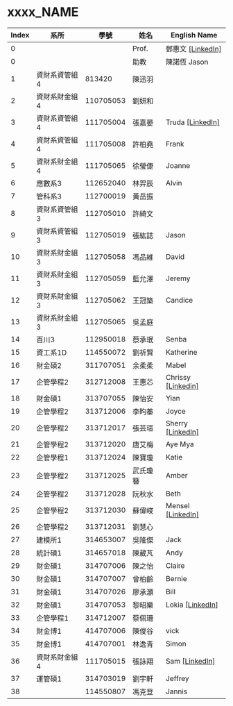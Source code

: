 # xxxx_NAME


| Index | 系所         | 學號       | 姓名   | English Name |
|-------|--------------|------------|--------|--------------|
|0 |  | | Prof. |鄧惠文 [[LinkedIn]](https://www.linkedin.com/in/huei-wen-teng-06a76b7b/)| 
| 0     |              |            | 助教   | 陳諾恆 Jason |
| 1     | 資財系資管組4 | 813420     | 陳迅羽 |              |
| 2     | 資財系財金組4 | 110705053  | 劉妍和 |              |
| 3     | 資財系資管組4 | 111705004  | 張嘉晏 | Truda [[LinkedIn]](https://www.linkedin.com/in/chia-yen-chang)       |
| 4     | 資財系資管組4 | 111705008  | 許柏堯 | Frank        |
| 5     | 資財系財金組4 | 111705065  | 徐瑩倢 | Joanne       |
| 6     | 應數系3      | 112652040  | 林羿辰 | Alvin        |
| 7     | 管科系3      | 112700019  | 黃岳振 |              |
| 8     | 資財系資管組3 | 112705010  | 許綺文 |              |
| 9     | 資財系資管組3 | 112705019  | 張紘誌 | Jason        |
| 10    | 資財系財金組3 | 112705058  | 馮品維 | David        |
| 11    | 資財系財金組3 | 112705059  | 藍允澤 | Jeremy       |
| 12    | 資財系財金組3 | 112705062  | 王冠築 | Candice      |
| 13    | 資財系財金組3 | 112705065  | 吳孟庭 |              |
| 14    | 百川3        | 112950018  | 蔡承珉 | Senba        |
| 15    | 資工系1D     | 114550072  | 劉祈賢 | Katherine    |
| 16    | 財金碩2      | 311707051  | 余柔柔 | Mabel        |
| 17    | 企管學程2    | 312712008  | 王惠芯 | Chrissy [[Linkedin]](https://www.linkedin.com/in/chrissywangxiv/)     |
| 18    | 財金碩1      | 313707055  | 陳怡安 | Yian         |
| 19    | 企管學程2    | 313712006  | 李昀蓁 | Joyce        |
| 20    | 企管學程2    | 313712017  | 張芸瑄 | Sherry [[LinkedIn]](https://www.linkedin.com/in/sherry-chang8865/)   |
| 21    | 企管學程2    | 313712020  | 唐艾梅 | Aye Mya      |
| 22    | 企管學程1    | 313712024  | 陳寶瓊 | Katie        |
| 23    | 企管學程2    | 313712025  | 武氏瓊簪 | Amber      |
| 24    | 企管學程2    | 313712028  | 阮秋水 | Beth         |
| 25    | 企管學程2    | 313712030  | 蘇偉峻 | Mensel [[LinkedIn]](http://linkedin.com/in/mensel-santoso/)      |
| 26    | 企管學程2    | 313712031  | 劉慧心 |              |
| 27    | 建模所1      | 314653007  | 吳隆傑 | Jack         |
| 28    | 統計碩1      | 314657018  | 陳葳芃 | Andy         |
| 29    | 財金碩1      | 314707006  | 陳之怡 | Claire       |
| 30    | 財金碩1      | 314707007  | 曾柏齡 | Bernie       |
| 31    | 財金碩1      | 314707026  | 廖承灝 | Bill         |
| 32    | 財金碩1      | 314707053  | 黎昭樂 | Lokia    [[LinkedIn]](www.linkedin.com/in/laichiulok)    |
| 33    | 企管學程1    | 314712007  | 蔡佩珊 |              |
| 34    | 財金博1      | 414707006  | 陳俊谷 | vick         |
| 35    | 財金博1      | 414707001  | 林逸青 | Simon        |
| 36    | 資財系財金組4 | 111705015  | 張詠翔 | Sam  [[LinkedIn]](https://linkedin.com/in/young-siang-chang-aa7b81350/)        |
| 37    | 運管碩1      | 314703019  | 劉宇軒 | Jeffrey      |
| 38    |              | 114550807  | 馮克登 | Jannis       |











